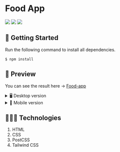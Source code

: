 # Food App
![](https://img.shields.io/github/license/alexcamachogz/food-app?style=for-the-badge)
![](https://img.shields.io/github/stars/alexcamachogz/food-app?style=for-the-badge)
![](https://img.shields.io/github/forks/alexcamachogz/food-app?style=for-the-badge)

## 🚀 Getting Started

Run the following command to install all dependencies.
```
$ npm install
```

## 🎨 Preview
You can see the result here → [Food-app](https://alexcamachogz.github.io/food-app/)

<details>
    <summary>🖥 Desktop version</summary>
    
![](public/images/preview/Desktop.jpg)

</details>

<details>
    <summary>📱 Mobile version</summary>
    
![](public/images/preview/Mobile.jpg)

</details>

## 👩🏻‍💻 Technologies
1. HTML
2. CSS
3. PostCSS
4. Tailwind CSS

